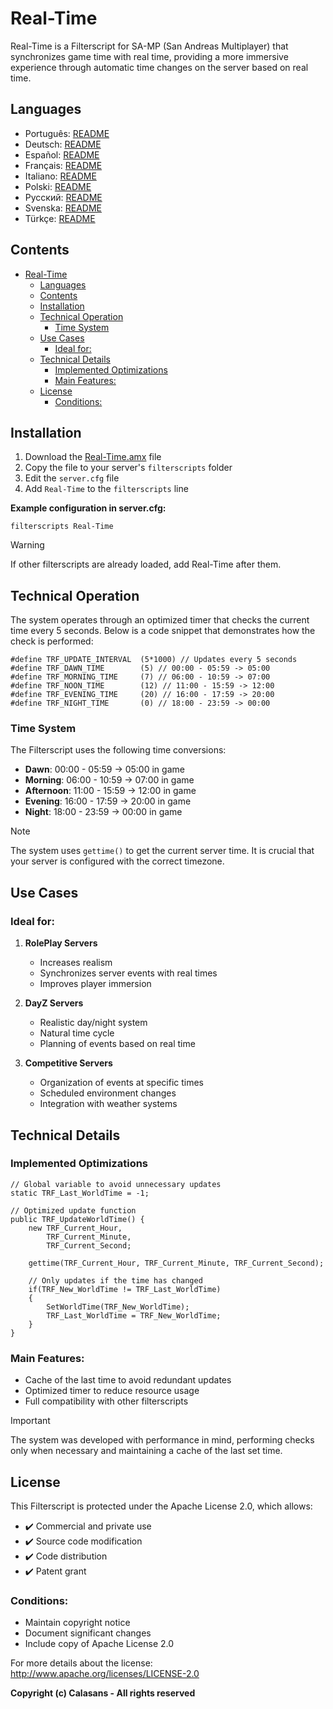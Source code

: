 # Real-Time

Real-Time is a Filterscript for SA-MP (San Andreas Multiplayer) that synchronizes game time with real time, providing a more immersive experience through automatic time changes on the server based on real time.

## Languages

- Português: [README](../../)
- Deutsch: [README](../Deutsch/README.md)
- Español: [README](../Espanol/README.md)
- Français: [README](../Francais/README.md)
- Italiano: [README](../Italiano/README.md)
- Polski: [README](../Polski/README.md)
- Русский: [README](../Русский/README.md)
- Svenska: [README](../Svenska/README.md)
- Türkçe: [README](../Turkce/README.md)

## Contents
- [Real-Time](#real-time)
  - [Languages](#languages)
  - [Contents](#contents)
  - [Installation](#installation)
  - [Technical Operation](#technical-operation)
    - [Time System](#time-system)
  - [Use Cases](#use-cases)
    - [Ideal for:](#ideal-for)
  - [Technical Details](#technical-details)
    - [Implemented Optimizations](#implemented-optimizations)
    - [Main Features:](#main-features)
  - [License](#license)
    - [Conditions:](#conditions)

## Installation

1. Download the [Real-Time.amx](https://github.com/ocalasans/Real-Time/raw/refs/heads/main/src/Real-Time.amx) file
2. Copy the file to your server's `filterscripts` folder
3. Edit the `server.cfg` file
4. Add `Real-Time` to the `filterscripts` line

**Example configuration in server.cfg:**
```
filterscripts Real-Time
```

> [!WARNING]
> If other filterscripts are already loaded, add Real-Time after them.

## Technical Operation

The system operates through an optimized timer that checks the current time every 5 seconds. Below is a code snippet that demonstrates how the check is performed:

```pawn
#define TRF_UPDATE_INTERVAL  (5*1000) // Updates every 5 seconds
#define TRF_DAWN_TIME        (5) // 00:00 - 05:59 -> 05:00
#define TRF_MORNING_TIME     (7) // 06:00 - 10:59 -> 07:00
#define TRF_NOON_TIME        (12) // 11:00 - 15:59 -> 12:00
#define TRF_EVENING_TIME     (20) // 16:00 - 17:59 -> 20:00
#define TRF_NIGHT_TIME       (0) // 18:00 - 23:59 -> 00:00
```

### Time System
The Filterscript uses the following time conversions:
- **Dawn**: 00:00 - 05:59 → 05:00 in game
- **Morning**: 06:00 - 10:59 → 07:00 in game
- **Afternoon**: 11:00 - 15:59 → 12:00 in game
- **Evening**: 16:00 - 17:59 → 20:00 in game
- **Night**: 18:00 - 23:59 → 00:00 in game

> [!NOTE]
> The system uses `gettime()` to get the current server time. It is crucial that your server is configured with the correct timezone.

## Use Cases

### Ideal for:
1. **RolePlay Servers**
   - Increases realism
   - Synchronizes server events with real times
   - Improves player immersion

2. **DayZ Servers**
   - Realistic day/night system
   - Natural time cycle
   - Planning of events based on real time

3. **Competitive Servers**
   - Organization of events at specific times
   - Scheduled environment changes
   - Integration with weather systems

## Technical Details

### Implemented Optimizations
```pawn
// Global variable to avoid unnecessary updates
static TRF_Last_WorldTime = -1;

// Optimized update function
public TRF_UpdateWorldTime() {
    new TRF_Current_Hour,
        TRF_Current_Minute,
        TRF_Current_Second;
    
    gettime(TRF_Current_Hour, TRF_Current_Minute, TRF_Current_Second);
    
    // Only updates if the time has changed
    if(TRF_New_WorldTime != TRF_Last_WorldTime)
    {
        SetWorldTime(TRF_New_WorldTime);
        TRF_Last_WorldTime = TRF_New_WorldTime;
    }
}
```

### Main Features:
- Cache of the last time to avoid redundant updates
- Optimized timer to reduce resource usage
- Full compatibility with other filterscripts

> [!IMPORTANT]
> The system was developed with performance in mind, performing checks only when necessary and maintaining a cache of the last set time.

## License

This Filterscript is protected under the Apache License 2.0, which allows:

- ✔️ Commercial and private use
- ✔️ Source code modification
- ✔️ Code distribution
- ✔️ Patent grant

### Conditions:
- Maintain copyright notice
- Document significant changes
- Include copy of Apache License 2.0

For more details about the license: http://www.apache.org/licenses/LICENSE-2.0

**Copyright (c) Calasans - All rights reserved**